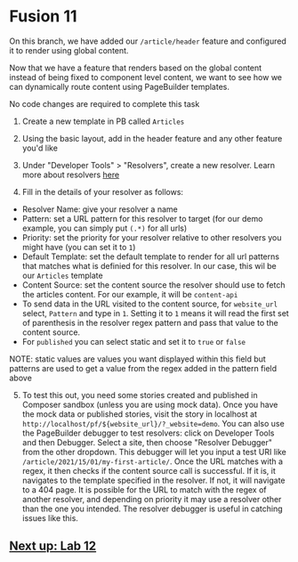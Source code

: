 # Fusion 11
On this branch, we have added our `/article/header` feature and configured it to render using global content.

Now that we have a feature that renders based on the global content instead of being fixed to component level content, we want to see how we can dynamically route content using PageBuilder templates.

No code changes are required to complete this task

1. Create a new template in PB called `Articles`

2. Using the basic layout, add in the header feature and any other feature you'd like

3. Under "Developer Tools" > "Resolvers", create a new resolver. Learn more about resolvers [here](https://redirector.arcpublishing.com/alc/arc-products/pagebuilder/user-docs/pagebuilder-editor-30-resolvers/)

4. Fill in the details of your resolver as follows:
- Resolver Name: give your resolver a name
- Pattern: set a URL pattern for this resolver to target (for our demo example, you can simply put `(.*)` for all urls)
- Priority: set the priority for your resolver relative to other resolvers you might have (you can set it to `1`)
- Default Template: set the default template to render for all url patterns that matches what is definied for this resolver. In our case, this wil be our `Articles` template
- Content Source: set the content source the resolver should use to fetch the articles content. For our example, it will be `content-api`
- To send data in the URL visited to the content source, for `website_url` select, `Pattern` and type in `1`. Setting it to `1` means it will read the first set of parenthesis in the resolver regex pattern and pass that value to the content source.
- For `published` you can select static and set it to `true` or `false`

NOTE: static values are values you want displayed within this field but patterns are used to get a value from the regex added in the pattern field above

5. To test this out, you need some stories created and published in Composer sandbox (unless you are using mock data). Once you have the mock data or published stories, visit the story in localhost at `http://localhost/pf/${website_url}/?_website=demo`. You can also use the PageBuilder debugger to test resolvers: click on Developer Tools and then Debugger. Select a site, then choose "Resolver Debugger" from the other dropdown. This debugger will let you input a test URI like `/article/2021/15/01/my-first-article/`. Once the URL matches with a regex, it then checks if the content source call is successful. If it is, it navigates to the template specified in the resolver. If not, it will navigate to a 404 page. It is possible for the URL to match with the regex of another resolver, and depending on priority it may use a resolver other than the one you intended. The resolver debugger is useful in catching issues like this.

## [Next up: Lab 12](https://github.com/wapopartners/Fusion-Training-User-Stories/tree/lab-12)
